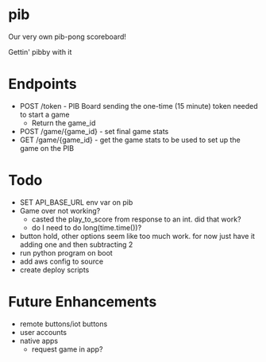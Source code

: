 # pib
Our very own pib-pong scoreboard!

Gettin' pibby with it

# Endpoints
* POST /token - PIB Board sending the one-time (15 minute) token needed to start a game
  * Return the game_id
* POST /game/{game_id} - set final game stats
* GET /game/{game_id} - get the game stats to be used to set up the game on the PIB

# Todo
* SET API_BASE_URL env var on pib
* Game over not working?
  * casted the play_to_score from response to an int. did that work?
  * do I need to do long(time.time())?
* button hold, other options seem like too much work. for now just have it adding one and then subtracting 2
* run python program on boot
* add aws config to source
* create deploy scripts

# Future Enhancements
* remote buttons/iot buttons
* user accounts
* native apps
  * request game in app?
